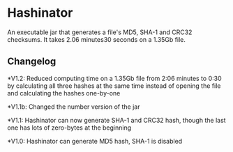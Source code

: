 # Hashinator
An executable jar that generates a file's MD5, SHA-1 and CRC32 checksums. It takes 2.06 minutes30 seconds on a 1.35Gb file.

## Changelog
*V1.2: Reduced computing time on a 1.35Gb file from 2:06 minutes to 0:30 by calculating all three hashes at the same time instead of opening the file and calculating the hashes one-by-one

*V1.1b: Changed the number version of the jar

*V1.1: Hashinator can now generate SHA-1 and CRC32 hash, though the last one has lots of zero-bytes at the beginning

*V1.0: Hashinator can generate MD5 hash, SHA-1 is disabled
